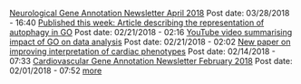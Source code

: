 [Neurological Gene Annotation Newsletter April 2018](http://www.geneontology.org/article/neurological-gene-annotation-newsletter-april-2018)
Post date: 03/28/2018 - 16:40
[Published this week: Article describing the representation of autophagy in GO](http://www.geneontology.org/article/published-week-article-describing-representation-autophagy-go)
Post date: 02/21/2018 - 02:16
[YouTube video summarising impact of GO on data analysis](http://www.geneontology.org/article/youtube-video-summarising-impact-go-data-analysis)
Post date: 02/21/2018 - 02:02
[New paper on improving interpretation of cardiac phenotypes](http://www.geneontology.org/article/new-paper-improving-interpretation-cardiac-phenotypes)
Post date: 02/14/2018 - 07:33
[Cardiovascular Gene Annotation Newsletter February 2018](http://www.geneontology.org/article/cardiovascular-gene-annotation-newsletter-february-2018)
Post date: 02/01/2018 - 07:52
[more](../recent-news)